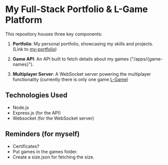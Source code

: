 # My Full-Stack Portfolio & L-Game Platform

This repository houses three key components:

1. **Portfolio**: My personal portfolio, showcasing my skills and projects. (Link to [my-portfolio](https://github.com/lhuthng/my-portfolio)) 

2. **Game API**: An API built to fetch details about my games ("/apps/{game-names}").

3. **Multiplayer Server**: A WebSocket server powering the multiplayer functionality (currently there is only one game [L-Game](https://github.com/lhuthng/L-Game))


## Technologies Used

* Node.js
* Express.js (for the API)
* Websocket (for the WebSocket server)

## Reminders (for myself)

* Certificates?
* Put games in the games folder.
* Create a size.json for fetching the size.